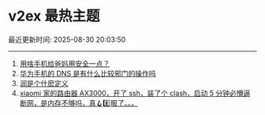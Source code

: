 # v2ex 最热主题

最近更新时间: 2025-08-30 20:03:50

--- 
1. [用啥手机给爸妈用安全一点？](https://www.v2ex.com/t/1155914) 
2. [华为手机的 DNS 是有什么比较邪门的操作吗](https://www.v2ex.com/t/1155905) 
3. [润是个什麽定义](https://www.v2ex.com/t/1155909) 
4. [xiaomi 家的路由器 AX3000，开了 ssh，装了个 clash，启动 5 分钟必懵逼断网，是内存不够吗，真🪝8️⃣服了。。。](https://www.v2ex.com/t/1155918) 
